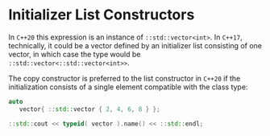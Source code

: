 # Initializer List Constructors

In `C++20` this expression is an instance of `::std::vector<int>`. In `C++17`, technically, it could be a vector defined by an initializer list consisting of one vector, in which case the type would be `::std::vector<::std::vector<int>>`.

The copy constructor is preferred to the list constructor in `C++20` if the initialization consists of a single element compatible with the class type:

```c++
auto
   vector{ ::std::vector { 2, 4, 6, 8 } };

::std::cout << typeid( vector ).name() << ::std::endl;
```
